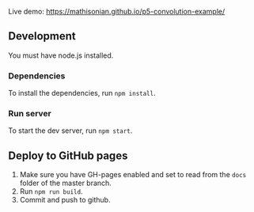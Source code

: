 Live demo: https://mathisonian.github.io/p5-convolution-example/

## Development

You must have node.js installed.

### Dependencies

To install the dependencies, run `npm install`.

### Run server

To start the dev server, run `npm start`.


## Deploy to GitHub pages

1. Make sure you have GH-pages enabled and set to read from the `docs` folder of the master branch.
2. Run `npm run build`.
3. Commit and push to github.
